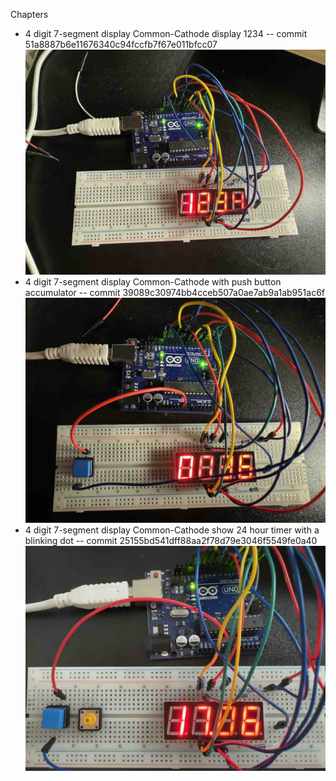 Chapters

* 4 digit 7-segment display Common-Cathode display 1234 -- commit 51a8887b6e11676340c94fccfb7f67e011bfcc07 ![ref](/images/16.jpg)
* 4 digit 7-segment display Common-Cathode with push button accumulator -- commit 39089c30974bb4cceb507a0ae7ab9a1ab951ac6f ![ref](/images/17.jpg)
* 4 digit 7-segment display Common-Cathode show 24 hour timer with a blinking dot -- commit 25155bd541dff88aa2f78d79e3046f5549fe0a40 ![ref](/images/18.jpg)